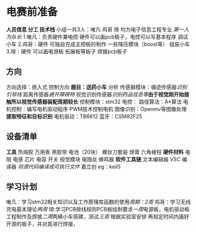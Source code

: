# 电赛前准备
**人员信息 分工 技术栈**
小组一共3人：唯凡 鸡哥 琦 均为电子信息工程专业 *第一人为队长*
1.唯凡：负责硬件兼电控 硬件可以画pcb板子，电控可以写基本程序 调试小车
2.鸡哥：硬件 可独自完成主控板的制作 一些降压模块（boost等） 组装小车
3.琦：硬件 可以画电源板 拓展板等板子 焊接pcb板子
## 方向
方向选择：嵌入式 控制方向
**题目：送药小车**
  分析 
传感器模块：循迹传感器*识别引导线*  距离传感器*避开障碍物* 视觉识别传感器*识别药品信息等***由于视觉刚开始接触所以视觉传感器装配周期较长**
控制模块：stm32
  电控：
路径算法：A*算法
电机控制：编写电机驱动程序 PWM技术控制电机
图像识别：Openmv等图像处理**提取特征和目标识别**
电机驱动：TB6612
蓝牙：CSM92F25
## 设备清单
**工具**
    热熔胶 万用表 黑胶带 电池（20块） 螺丝刀套装 焊膏 六角棱柱 
**硬件材料**
   电阻 电感 芯片 电容 开关 视觉模块 电阻丝 蜂鸣器
**软件工具链**
   文本编辑器 *VSC*  编译器 *将源代码编译成可执行文件*  嘉立创
eg：keil5
## 学习计划
  唯凡：学习stm32相关知识以及工作原理库函数的使用*周期：2周* 
  鸡哥：学习无线充电基本理论*两周*
  琦:学习PCB排线规则PCB板绘制要求*一周*电源板，电机驱动板工程制作及焊接*二周*两辆小车搭建，测试*三周*
  根据实验室安排 再规定时间内画好开源的板子，并对其进行焊接，
